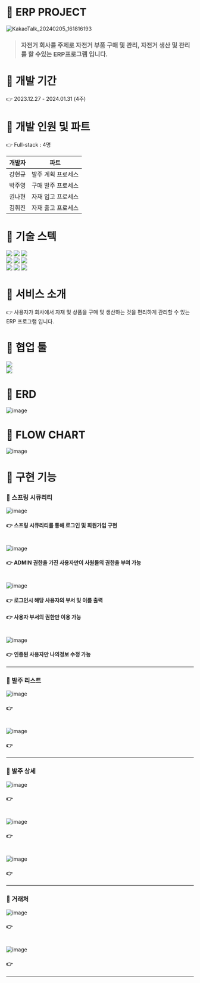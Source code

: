 # :blue_heart: ERP PROJECT
![KakaoTalk_20240205_161816193](https://github.com/skgusskgusgg/ERP-PROJECT-Java/assets/92068041/e646635e-452f-4a16-a867-1c7f280792a1)

> ### 자전거 회사를 주제로 자전거 부품 구매 및 관리, 자전거 생산 및 관리를 할 수있는 ERP프로그램 입니다.



# :blue_heart: 개발 기간
:point_right: 2023.12.27 - 2024.01.31 (4주)



#  :blue_heart: 개발 인원 및 파트
:point_right: Full-stack : 4명

|개발자                 |파트                |
|---------------------|-------------------|
|강현규                 |발주 계획 프로세스|
|박주영                 |구매 발주 프로세스|
|권나현                 |자재 입고 프로세스|
|김휘진                 |자재 출고 프로세스|



# :blue_heart: 기술 스텍
<img src="https://img.shields.io/badge/Java-3766AB?style=flat-square&logo=OpenJDK&logoColor=white"/> <img src="https://img.shields.io/badge/SpringBoot-6DB33F?style=flat-square&logo=SpringBoot&logoColor=white"/> 
<img src="https://img.shields.io/badge/Gradle-02303A?style=flat-square&logo=Gradle&logoColor=white"/> <br>  <img src="https://img.shields.io/badge/MySQL-4479A1?style=flat-square&logo=MySQL&logoColor=white"/> <img src="https://img.shields.io/badge/HTML-E34F26?style=flat-square&logo=HTML5&logoColor=white"/> 
<img src="https://img.shields.io/badge/CSS-1572B6?style=flat-square&logo=CSS3&logoColor=white"/> <br> <img src="https://img.shields.io/badge/JavaScript-F7DF1E?style=flat-square&logo=JavaScript&logoColor=white"/> 
<img src="https://img.shields.io/badge/thymeleaf-005F0F?style=flat-square&logo=thymeleaf&logoColor=white"/> <img src="https://img.shields.io/badge/jQuery-0769AD?style=flat-square&logo=jQuery&logoColor=white"/>



# :blue_heart: 서비스 소개
:point_right: 사용자가 회사에서 자재 및 상품을 구매 및 생산하는 것을 편리하게 관리할 수 있는 ERP 프로그램 입니다.



# :blue_heart: 협업 툴
<img src="https://img.shields.io/badge/WBS-00AC47?style=flat-square&logo=Wbs&logoColor=white"/> <br>
<img src="https://img.shields.io/badge/GitHub-181717?style=flat-square&logo=GitHub&logoColor=white"/>



# :blue_heart: ERD
![image](https://github.com/skgusskgusgg/ERP-PROJECT-Java/assets/92068041/549b62fc-df61-4b2d-8eea-cc453e668d53)



# :blue_heart: FLOW CHART
![image](https://github.com/skgusskgusgg/ERP-PROJECT-Java/assets/92068041/faad2881-5b62-4c11-ba35-df87bec2a9ba)



# :blue_heart: 구현 기능
### :open_file_folder: 스프링 시큐리티
![image](https://github.com/skgusskgusgg/ERP-PROJECT-Java/assets/92068041/1e1c4d00-6e83-4351-89bc-7fe53e638d47)

#### :point_right: 스프링 시큐리티를 통해 로그인 및 회원가입 구현
#

![image](https://github.com/skgusskgusgg/ERP-PROJECT-Java/assets/92068041/4b8fb853-aee4-413b-ab3d-810aece35265)

#### :point_right: ADMIN 권한을 가진 사용자만이 사원들의 권한을 부여 가능
#

![image](https://github.com/skgusskgusgg/ERP-PROJECT-Java/assets/92068041/fbcd4d9f-33eb-4dc5-a03b-3c2cf21fa660)

#### :point_right: 로그인시 해당 사용자의 부서 및 이름 출력
#### :point_right: 사용자 부서의 권한만 이용 가능
#

![image](https://github.com/skgusskgusgg/ERP-PROJECT-Java/assets/92068041/7eea4892-1dfe-454a-a45b-1909c8a07134)

#### :point_right: 인증된 사용자만 나의정보 수정 가능


***

### :open_file_folder: 발주 리스트
![image](https://github.com/skgusskgusgg/ERP-PROJECT-Java/assets/92068041/a01f95cc-ec33-4309-8a55-af4c4089cd10)

#### :point_right: 
#

![image](https://github.com/skgusskgusgg/ERP-PROJECT-Java/assets/92068041/31a27968-1444-49f3-920c-a35a148e54d0)

#### :point_right: 

*** 

### :open_file_folder: 발주 상세
![image](https://github.com/skgusskgusgg/ERP-PROJECT-Java/assets/92068041/962fab1f-cecc-422e-a06f-a64c2b6eb1fb)

#### :point_right: 
#

![image](https://github.com/skgusskgusgg/ERP-PROJECT-Java/assets/92068041/eb695753-a556-4ca6-9017-895532e2b3b5)

#### :point_right: 
#

![image](https://github.com/skgusskgusgg/ERP-PROJECT-Java/assets/92068041/1fd16451-8ae1-4829-a4a8-f999d7f79632)

#### :point_right: 

***

### :open_file_folder: 거래처
![image](https://github.com/skgusskgusgg/ERP-PROJECT-Java/assets/92068041/d3f2f9af-45d5-402e-9b29-1bee95b2a222)

#### :point_right: 
#

![image](https://github.com/skgusskgusgg/ERP-PROJECT-Java/assets/92068041/334797f6-e89f-49b1-978c-de47aca13564)

#### :point_right: 

***
